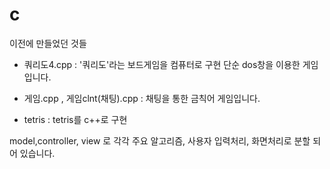# c

이전에 만들었던 것들

+ 쿼리도4.cpp : '쿼리도'라는 보드게임을 컴퓨터로 구현 단순 dos창을 이용한 게임입니다.

+ 게임.cpp , 게임clnt(채팅).cpp : 채팅을 통한 금칙어 게임입니다.

+ tetris : tetris를 c++로 구현 

model,controller, view 로 각각 주요 알고리즘, 사용자 입력처리, 화면처리로 분할 되어 있습니다.

